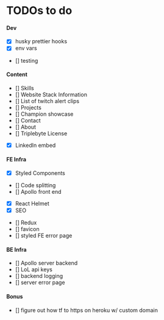 # TODOs to do

#### Dev

- [x] husky prettier hooks
- [x] env vars
- [] testing

#### Content

- [] Skills
- [] Website Stack Information
- [] List of twitch alert clips
- [] Projects
- [] Champion showcase
- [] Contact
- [] About
- [] Triplebyte License
- [x] LinkedIn embed

#### FE Infra

- [x] Styled Components
- [] Code splitting
- [] Apollo front end
- [x] React Helmet
- [x] SEO
- [] Redux
- [] favicon
- [] styled FE error page

#### BE Infra

- [] Apollo server backend
- [] LoL api keys
- [] backend logging
- [] server error page

#### Bonus

- [] figure out how tf to https on heroku w/ custom domain
